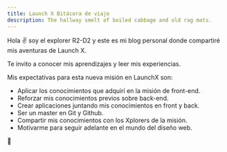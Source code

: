 ```yaml
---
title: Launch X Bitácora de viaje
description: The hallway smelt of boiled cabbage and old rag mats.
---
```


Hola ✌️  soy el explorer R2-D2 y este es mi blog personal donde compartiré mis aventuras de Launch X.

Te invito a conocer mis aprendizajes y leer mis experiencias.

Mis expectativas para esta nueva misión en LaunchX son:
- Aplicar los conocimientos que adquirí en la misión de front-end.
- Reforzar mis conocimientos previos sobre back-end.
- Crear aplicaciones juntando mis conocimientos en front y back.
- Ser un master en Git y Github.
- Compartir mis conocimientos con los Xplorers de la misión.
- Motivarme para seguir adelante en el mundo del diseño web.

🚀

